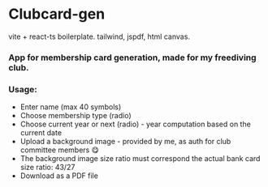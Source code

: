 # Clubcard-gen
vite + react-ts boilerplate. tailwind, jspdf, html canvas.

### App for membership card generation, made for my freediving club.
### Usage: 
- Enter name (max 40 symbols)
- Choose membership type (radio)
- Choose current year or next (radio) - year computation based on the current date
- Upload a background image - provided by me, as auth for club committee members 😋
- The background image size ratio must correspond the actual bank card size ratio: 43/27
- Download as a PDF file

